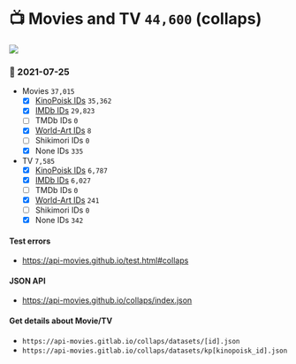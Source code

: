# :tv: Movies and TV `44,600` (collaps)

<a href="https://API-Movies.github.io"><img src="https://API-Movies.github.io/banner.png?cache"></a>

### :date: 2021-07-25
- Movies `37,015`
  - [x] <a href="https://API-Movies.github.io/collaps/movie_kinopoisk_ids.json">KinoPoisk IDs</a> `35,362`
  - [x] <a href="https://API-Movies.github.io/collaps/movie_imdb_ids.json">IMDb IDs</a> `29,823`
  - [ ] TMDb IDs `0`
  - [x] <a href="https://API-Movies.github.io/collaps/movie_world_art_ids.json">World-Art IDs</a> `8`
  - [ ] Shikimori IDs `0`
  - [x] None IDs `335`
- TV `7,585`
  - [x] <a href="https://API-Movies.github.io/collaps/tv_kinopoisk_ids.json">KinoPoisk IDs</a> `6,787`
  - [x] <a href="https://API-Movies.github.io/collaps/tv_imdb_ids.json">IMDb IDs</a> `6,027`
  - [ ] TMDb IDs `0`
  - [x] <a href="https://API-Movies.github.io/collaps/tv_world_art_ids.json">World-Art IDs</a> `241`
  - [ ] Shikimori IDs `0`
  - [x] None IDs `342`
#### Test errors
- <a href='https://api-movies.github.io/test.html#collaps'>https://api-movies.github.io/test.html#collaps</a>
#### JSON API
- <a href='https://api-movies.github.io/collaps/index.json'>https://api-movies.github.io/collaps/index.json</a>
#### Get details about Movie/TV
- `https://api-movies.gitlab.io/collaps/datasets/[id].json`
- `https://api-movies.gitlab.io/collaps/datasets/kp[kinopoisk_id].json`
